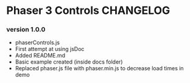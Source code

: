 # Phaser 3 Controls CHANGELOG


### version 1.0.0

* phaserControls.js
* First attempt at using jsDoc
* Added README.md
* Basic example created (inside docs folder)
* Replaced phaser.js file with phaser.min.js to decrease load times in demo